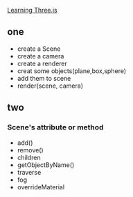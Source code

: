 [Learning Three.js](http://book.douban.com/subject/26257124/)

## one

- create a Scene
- create a camera
- create a renderer
- creat some objects(plane,box,sphere)
- add them to scene
- render(scene, camera)

## two

### Scene's attribute or method
- add()
- remove()
- children
- getObjectByName()
- traverse
- fog
- overrideMaterial